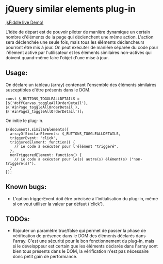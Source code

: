 # jQuery similar elements plug-in

[jsFiddle live Demo!](https://jsfiddle.net/frontenddeveloper/2vm1rLdo/59/)

L'idée de départ est de pouvoir piloter de manière dynamique un certain nombre d'éléments de la page qui déclenchent une même action. L'action sera déclenchée une seule fois, mais tous les éléments déclancheurs pourront être mis à jour. On peut exécuter de manière séparée du code pour l'élément activé par l'utilisateur et les éléments similaires non-activés qui doivent quand-même faire l'objet d'une mise à jour.

## Usage:

On déclare un tableau (array) contenant l'ensemble des éléments similaires susceptibles d'être présents dans le DOM.
```
const $_BUTTONS_TOGGLEALLDETAILS = [$('#offCanvas_toggleAllOrderDetail'), $('#inPage_toggleAllOrderDetail'), $('#inPage2_toggleAllOrderDetail')];
```

On initie le plug-in.
```
$(document).similarElements({
  arrayOfSimilarElements: $_BUTTONS_TOGGLEALLDETAILS,
  triggerEvent: 'click',
  triggeredElement: function() {
    // Le code à exécuter pour l'élément "triggeré".
  },
  nonTriggeredElement: function() {
    // Le code à exécuter pour le(s) autre(s) élément(s) ("non-triggeré(s)").
  }
});
```

## Known bugs:
* L'option triggerEvent doit être précisée à l'initialisation du plug-in, même si on veut utiliser la valeur par défaut ('click').

## TODOs:
* Rajouter un paramètre true/false qui permet de passer la phase de vérification de présence dans le DOM des éléments déclarés dans l'array. C'est une sécurité pour le bon fonctionnement du plug-in, mais si le développeur est certain que les éléments déclarés dans l'array sont bien tous présents dans le DOM, la vérification n'est pas nécessaire donc petit gain de performance.
